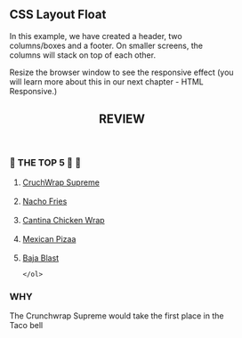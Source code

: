<!DOCTYPE html>
<html lang="en">
<head>
<title> THE TACOBELL REVIEW </title>
<meta charset="utf-8">
<meta name="viewport" content="width=device-width, initial-scale=1">
<style>
* {
  box-sizing: border-box;
}

body {
  font-family: Arial, Courier New, monospace;
}

 Style the header */
header {
  background-color: #666;
  padding: 30px;
  text-align: center;
  font-size: 35px;
  color: white;
}

/* Create two columns/boxes that floats next to each other */
nav {
  float: left;
  width: 30%;
  height: 400px; /* only for demonstration, should be removed */
  background: #ccc;
  padding: 20px;
}

/* Style the list inside the menu */
nav ul {
  list-style-type: none;
  padding: 0;
}

article {
  float: left;
  padding: 20px;
  width: 70%;
  background-color: #f1f1f1;
  height: 300px; /* only for demonstration, should be removed */
}

! Clear floats after the columns */
section::after {
  content: "";
  display: table;
  clear: both;
}


}

/* Responsive layout - makes the two columns/boxes stack on top of each other instead of next to each other, on small screens */
@media (max-width: 600px) {
  nav, article {
    width: 100%;
    height: auto;
  }
}
</style>
</head>
<body>

<h2>CSS Layout Float</h2>
<p>In this example, we have created a header, two columns/boxes and a footer. On smaller screens, the columns will stack on top of each other.</p>
<p>Resize the browser window to see the responsive effect (you will learn more about this in our next chapter - HTML Responsive.)</p>

<header>
  <h2>REVIEW</h2>
</header>

<section>
  <nav>
  <h3> 🔔 THE TOP 5 🌮 🌯</h3>
    <ol>
      <li><a href="https://www.tacobell.com/food/specialties/crunchwrap-supreme">CruchWrap Supreme</a></li>
	    <br>
      <li><a href="https://www.tacobell.com/food/deals-and-combos/nacho-fries">Nacho Fries</a></li>
	    <br>
      <li><a href="https://www.tacobell.com/food/deals-and-combos/cantina-chicken-burrito">Cantina Chicken Wrap</a></li>
	    <br>
      <li><a href="https://www.tacobell.com/food/specialties/mexican-pizza">Mexican Pizaa</a></li>
	    <br>
      <li><a href="https://www.tacobell.com/food/drinks/mtn-dew-baja-blast?store=026046">Baja Blast</a></li>

    </ol>
  </nav>
  
  <article>
    <h1>WHY</h1>
    <p> The Crunchwrap Supreme would take the first place in the Taco bell </p>
    <p></p>
    <p></p>
    <p></p>
    <p></p>
	  
  </article>
</section>



</body>
</html>

